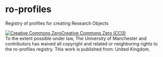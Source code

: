 # ro-profiles
Registry of profiles for creating Research Objects

<a rel="license" href="http://creativecommons.org/publicdomain/zero/1.0"><img alt="Creative Commons Zero" style="border-width:0" src="http://i.creativecommons.org/p/zero/1.0/88x31.png" />Creative Commons Zero (CC0)</a><br />To the extent possible under law, The University of Manchester and contributors has waived all copyright and related or neighboring rights to the ro-profiles registry. This work is published from: United Kingdom.
